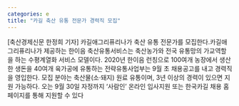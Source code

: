 ```yaml
---
categories: e
title: "카길 축산 유통 전문가 경력직 모집"
---
```

[축산경제신문 한정희 기자] 카길애그리퓨리나가 축산 유통 전문가를 모집한다.카길애그리퓨리나가 제공하는 한이음 축산유통서비스는 축산농가와 전국 유통망의 가교역할을 하는 수평계열화 서비스 모델이다. 2020년 한이음 런칭으로 100여개 농장에서 생산한 생돈을 40여개 육가공에 유통하는 전략유통사업부는 9월 초 채용공고를 내고 경력직을 영입한다. 모집 분야는 축산물(소·돼지) 원료 유통이며, 3년 이상의 경력이 있으면 지원 가능하다. 오는 9월 30일 자정까지 ‘사람인’ 온라인 입사지원 또는 한국카길 채용 홈페이지를 통해 지원할 수 있다